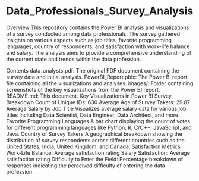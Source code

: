 # Data_Professionals_Survey_Analysis
Overview
This repository contains the Power BI analysis and visualizations of a survey conducted among data professionals. The survey gathered insights on various aspects such as job titles, favorite programming languages, country of respondents, and satisfaction with work-life balance and salary. The analysis aims to provide a comprehensive understanding of the current state and trends within the data profession.

Contents
data_analysts.pdf: The original PDF document containing the survey data and initial analysis.
PowerBI_Report.pbix: The Power BI report file containing all the visualizations and analyses.
images/: Folder containing screenshots of the key visualizations from the Power BI report.
README.md: This document.
Key Visualizations in Power BI
Survey Breakdown
Count of Unique IDs: 630
Average Age of Survey Takers: 29.87
Average Salary by Job Title
Visualizes average salary data for various job titles including Data Scientist, Data Engineer, Data Architect, and more.
Favorite Programming Languages
A bar chart displaying the count of votes for different programming languages like Python, R, C/C++, JavaScript, and Java.
Country of Survey Takers
A geographical breakdown showing the distribution of survey respondents across different countries such as the United States, India, United Kingdom, and Canada.
Satisfaction Metrics
Work-Life Balance: Average satisfaction rating
Salary Satisfaction: Average satisfaction rating
Difficulty to Enter the Field: Percentage breakdown of responses indicating the perceived difficulty of entering the data profession.
